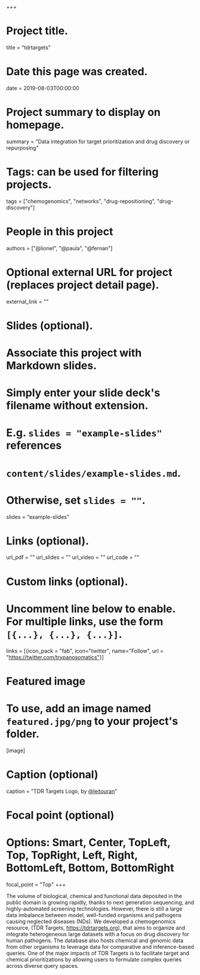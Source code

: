 +++
# Project title.
title = "tdrtargets"

# Date this page was created.
date = 2019-08-03T00:00:00

# Project summary to display on homepage.
summary = "Data integration for target prioritization and drug discovery or repurposing"

# Tags: can be used for filtering projects.
tags = ["chemogenomics", "networks", "drug-repositioning", "drug-discovery"]

# People in this project
authors = ["@lionel", "@paula", "@fernan"]

# Optional external URL for project (replaces project detail page).
external_link = ""

# Slides (optional).
#   Associate this project with Markdown slides.
#   Simply enter your slide deck's filename without extension.
#   E.g. `slides = "example-slides"` references 
#   `content/slides/example-slides.md`.
#   Otherwise, set `slides = ""`.
slides = "example-slides"

# Links (optional).
url_pdf = ""
url_slides = ""
url_video = ""
url_code = ""

# Custom links (optional).
#   Uncomment line below to enable. For multiple links, use the form `[{...}, {...}, {...}]`.
links = [{icon_pack = "fab", icon="twitter", name="Follow", url = "https://twitter.com/trypanosomatics"}]

# Featured image
# To use, add an image named `featured.jpg/png` to your project's folder. 
[image]
  # Caption (optional)
  caption = "TDR Targets Logo, by [@leitouran](/authors/lionel)"
  
  # Focal point (optional)
  # Options: Smart, Center, TopLeft, Top, TopRight, Left, Right, BottomLeft, Bottom, BottomRight
  focal_point = "Top"
+++

The volume of biological, chemical and functional data deposited in the
public domain is growing rapidly, thanks to next generation sequencing, and
highly-automated screening technologies. However, there is still a large
data imbalance between model, well-funded organisms and pathogens causing
neglected diseases (NDs). We developed a chemogenomics resource, (TDR
Targets, <a href="https://tdrtargets.org">https://tdrtargets.org</a>), that
aims to organize and integrate heterogeneous large datasets with a focus on
drug discovery for human pathogens. The database also hosts chemical and
genomic data from other organisms to leverage data for comparative and
inference-based queries. One of the major impacts of TDR Targets is to
facilitate target and chemical prioritizations by allowing users to
formulate complex queries across diverse query spaces. 
